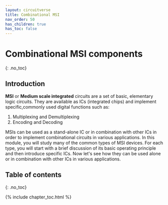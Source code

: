 ```yaml
---
layout: circuitverse
title: Combinational MSI
nav_order: 50
has_children: true
has_toc: false
---
```



# Combinational MSI components
{: .no_toc}

## Introduction
__MSI__ or __Medium scale integrated__ circuits are a set of basic, elementary logic circuits. They are available as ICs (integrated chips) and implement specific,commonly used digital functions such as:
1. Multiplexing and Demultiplexing
2. Encoding and Decoding


MSIs can be used as a stand-alone IC or in combination with other ICs in order to implement combinational circuits in various applications.
In this module, you will study many of the common types of MSI devices. 
For each type, you will start with a brief discussion of its basic operating principle and then introduce specific ICs. 
Now let's see how they can be used alone or in combination with other ICs in various applications.


## Table of contents
{: .no_toc}

{% include chapter_toc.html %}
